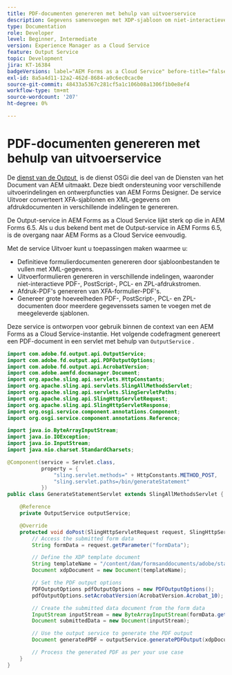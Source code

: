 ```yaml
---
title: PDF-documenten genereren met behulp van uitvoerservice
description: Gegevens samenvoegen met XDP-sjabloon om niet-interactieve PDF te genereren
type: Documentation
role: Developer
level: Beginner, Intermediate
version: Experience Manager as a Cloud Service
feature: Output Service
topic: Development
jira: KT-16384
badgeVersions: label="AEM Forms as a Cloud Service" before-title="false"
exl-id: 8a5a4d11-12a2-462d-8684-a0c6ec0cac0e
source-git-commit: 48433a5367c281cf5a1c106b08a1306f1b0e8ef4
workflow-type: tm+mt
source-wordcount: '207'
ht-degree: 0%

---
```


# PDF-documenten genereren met behulp van uitvoerservice

De [&#x200B; dienst van de Output &#x200B;](https://javadoc.io/static/com.adobe.aem/aem-forms-sdk-api/2024.07.31.00-240800/com/adobe/fd/output/api/OutputService.html) is de dienst OSGi die deel van de Diensten van het Document van AEM uitmaakt. Deze biedt ondersteuning voor verschillende uitvoerindelingen en ontwerpfuncties van AEM Forms Designer. De service Uitvoer converteert XFA-sjablonen en XML-gegevens om afdrukdocumenten in verschillende indelingen te genereren.

De Output-service in AEM Forms as a Cloud Service lijkt sterk op die in AEM Forms 6.5. Als u dus bekend bent met de Output-service in AEM Forms 6.5, is de overgang naar AEM Forms as a Cloud Service eenvoudig.

Met de service Uitvoer kunt u toepassingen maken waarmee u:

+ Definitieve formulierdocumenten genereren door sjabloonbestanden te vullen met XML-gegevens.
+ Uitvoerformulieren genereren in verschillende indelingen, waaronder niet-interactieve PDF-, PostScript-, PCL- en ZPL-afdrukstromen.
+ Afdruk-PDF&#39;s genereren van XFA-formulier-PDF&#39;s.
+ Genereer grote hoeveelheden PDF-, PostScript-, PCL- en ZPL-documenten door meerdere gegevenssets samen te voegen met de meegeleverde sjablonen.

Deze service is ontworpen voor gebruik binnen de context van een AEM Forms as a Cloud Service-instantie. Het volgende codefragment genereert een PDF-document in een servlet met behulp van `OutputService` .

```java
import com.adobe.fd.output.api.OutputService;
import com.adobe.fd.output.api.PDFOutputOptions;
import com.adobe.fd.output.api.AcrobatVersion;
import com.adobe.aemfd.docmanager.Document;
import org.apache.sling.api.servlets.HttpConstants;
import org.apache.sling.api.servlets.SlingAllMethodsServlet;
import org.apache.sling.api.servlets.SlingServletPaths;
import org.apache.sling.api.SlingHttpServletRequest;
import org.apache.sling.api.SlingHttpServletResponse;
import org.osgi.service.component.annotations.Component;
import org.osgi.service.component.annotations.Reference;

import java.io.ByteArrayInputStream;
import java.io.IOException;
import java.io.InputStream;
import java.nio.charset.StandardCharsets;

@Component(service = Servlet.class,
           property = {
               "sling.servlet.methods=" + HttpConstants.METHOD_POST,
               "sling.servlet.paths=/bin/generateStatement"
           })
public class GenerateStatementServlet extends SlingAllMethodsServlet {

    @Reference
    private OutputService outputService;

    @Override
    protected void doPost(SlingHttpServletRequest request, SlingHttpServletResponse response) throws IOException {
        // Access the submitted form data
        String formData = request.getParameter("formData");

        // Define the XDP template document
        String templateName = "/content/dam/formsanddocuments/adobe/statement.xdp";
        Document xdpDocument = new Document(templateName);

        // Set the PDF output options
        PDFOutputOptions pdfOutputOptions = new PDFOutputOptions();
        pdfOutputOptions.setAcrobatVersion(AcrobatVersion.Acrobat_10);

        // Create the submitted data document from the form data
        InputStream inputStream = new ByteArrayInputStream(formData.getBytes(StandardCharsets.UTF_8));
        Document submittedData = new Document(inputStream);

        // Use the output service to generate the PDF output
        Document generatedPDF = outputService.generatePDFOutput(xdpDocument, submittedData, pdfOutputOptions);

        // Process the generated PDF as per your use case        
    }
}
```
